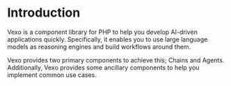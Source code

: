 # Introduction

Vexo is a component library for PHP to help you develop AI-driven applications quickly. Specifically, it enables you to use large language models as reasoning engines and build workflows around them.

Vexo provides two primary components to achieve this; Chains and Agents. Additionally, Vexo provides some ancillary components to help you implement common use cases.
